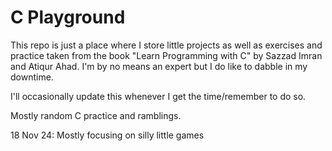 # C Playground
This repo is just a place where I store little projects as well as exercises and practice taken from the book "Learn Programming with C" by Sazzad Imran and Atiqur Ahad. I'm by no means an expert but I do like to dabble in my downtime.

I'll occasionally update this whenever I get the time/remember to do so.

Mostly random C practice and ramblings.

18 Nov 24:
Mostly focusing on silly little games
